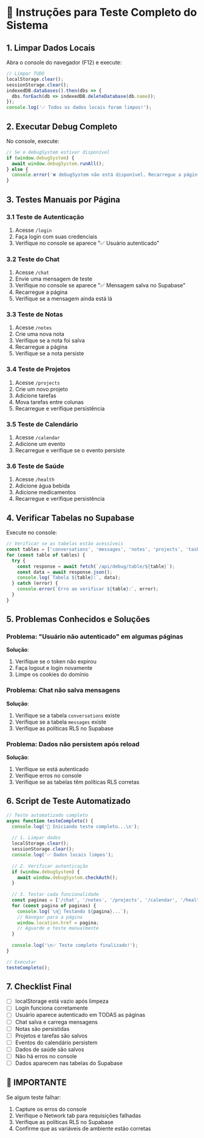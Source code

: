 # 🧪 Instruções para Teste Completo do Sistema

## 1. Limpar Dados Locais

Abra o console do navegador (F12) e execute:

```javascript
// Limpar TUDO
localStorage.clear();
sessionStorage.clear();
indexedDB.databases().then(dbs => {
  dbs.forEach(db => indexedDB.deleteDatabase(db.name));
});
console.log('✅ Todos os dados locais foram limpos!');
```

## 2. Executar Debug Completo

No console, execute:

```javascript
// Se o debugSystem estiver disponível
if (window.debugSystem) {
  await window.debugSystem.runAll();
} else {
  console.error('❌ debugSystem não está disponível. Recarregue a página.');
}
```

## 3. Testes Manuais por Página

### 3.1 Teste de Autenticação
1. Acesse `/login`
2. Faça login com suas credenciais
3. Verifique no console se aparece "✅ Usuário autenticado"

### 3.2 Teste do Chat
1. Acesse `/chat`
2. Envie uma mensagem de teste
3. Verifique no console se aparece "✅ Mensagem salva no Supabase"
4. Recarregue a página
5. Verifique se a mensagem ainda está lá

### 3.3 Teste de Notas
1. Acesse `/notes`
2. Crie uma nova nota
3. Verifique se a nota foi salva
4. Recarregue a página
5. Verifique se a nota persiste

### 3.4 Teste de Projetos
1. Acesse `/projects`
2. Crie um novo projeto
3. Adicione tarefas
4. Mova tarefas entre colunas
5. Recarregue e verifique persistência

### 3.5 Teste de Calendário
1. Acesse `/calendar`
2. Adicione um evento
3. Recarregue e verifique se o evento persiste

### 3.6 Teste de Saúde
1. Acesse `/health`
2. Adicione água bebida
3. Adicione medicamentos
4. Recarregue e verifique persistência

## 4. Verificar Tabelas no Supabase

Execute no console:

```javascript
// Verificar se as tabelas estão acessíveis
const tables = ['conversations', 'messages', 'notes', 'projects', 'tasks', 'calendar_events', 'health_data'];
for (const table of tables) {
  try {
    const response = await fetch(`/api/debug/table/${table}`);
    const data = await response.json();
    console.log(`Tabela ${table}:`, data);
  } catch (error) {
    console.error(`Erro ao verificar ${table}:`, error);
  }
}
```

## 5. Problemas Conhecidos e Soluções

### Problema: "Usuário não autenticado" em algumas páginas
**Solução**: 
1. Verifique se o token não expirou
2. Faça logout e login novamente
3. Limpe os cookies do domínio

### Problema: Chat não salva mensagens
**Solução**:
1. Verifique se a tabela `conversations` existe
2. Verifique se a tabela `messages` existe
3. Verifique as políticas RLS no Supabase

### Problema: Dados não persistem após reload
**Solução**:
1. Verifique se está autenticado
2. Verifique erros no console
3. Verifique se as tabelas têm políticas RLS corretas

## 6. Script de Teste Automatizado

```javascript
// Teste automatizado completo
async function testeCompleto() {
  console.log('🚀 Iniciando teste completo...\n');
  
  // 1. Limpar dados
  localStorage.clear();
  sessionStorage.clear();
  console.log('✅ Dados locais limpos');
  
  // 2. Verificar autenticação
  if (window.debugSystem) {
    await window.debugSystem.checkAuth();
  }
  
  // 3. Testar cada funcionalidade
  const paginas = ['/chat', '/notes', '/projects', '/calendar', '/health'];
  for (const pagina of paginas) {
    console.log(`\n📄 Testando ${pagina}...`);
    // Navegar para a página
    window.location.href = pagina;
    // Aguarde e teste manualmente
  }
  
  console.log('\n✅ Teste completo finalizado!');
}

// Executar
testeCompleto();
```

## 7. Checklist Final

- [ ] localStorage está vazio após limpeza
- [ ] Login funciona corretamente
- [ ] Usuário aparece autenticado em TODAS as páginas
- [ ] Chat salva e carrega mensagens
- [ ] Notas são persistidas
- [ ] Projetos e tarefas são salvos
- [ ] Eventos do calendário persistem
- [ ] Dados de saúde são salvos
- [ ] Não há erros no console
- [ ] Dados aparecem nas tabelas do Supabase

## 🚨 IMPORTANTE

Se algum teste falhar:
1. Capture os erros do console
2. Verifique o Network tab para requisições falhadas
3. Verifique as políticas RLS no Supabase
4. Confirme que as variáveis de ambiente estão corretas